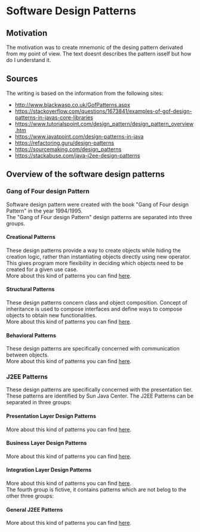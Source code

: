 # Software Design Patterns

## Motivation
The motivation was to create mnemonic of the desing pattern derivated from my point of view. The text doesnt describes the pattern isself but how do I understand it.

## Sources

The writing is based on the information from the following sites:
* http://www.blackwasp.co.uk/GofPatterns.aspx
* https://stackoverflow.com/questions/1673841/examples-of-gof-design-patterns-in-javas-core-libraries
* https://www.tutorialspoint.com/design_pattern/design_pattern_overview.htm
* https://www.javatpoint.com/design-patterns-in-java
* https://refactoring.guru/design-patterns
* https://sourcemaking.com/design_patterns
* https://stackabuse.com/java-j2ee-design-patterns

## Overview of the software design patterns

### Gang of Four design Pattern

Software design pattern were created with the book "Gang of Four design Pattern" in the year 1994/1995.<br>
The "Gang of Four design Pattern" design patterns are separated into three groups.

####	Creational Patterns
These design patterns provide a way to create objects while hiding the creation logic, rather than instantiating objects directly using new operator. This gives program more flexibility in deciding which objects need to be created for a given use case.<br>
More about this kind of patterns you can find [here](./creational-patterns.md).
####	Structural Patterns
These design patterns concern class and object composition. Concept of inheritance is used to compose interfaces and define ways to compose objects to obtain new functionalities.<br>
More about this kind of patterns you can find [here](./structural-patterns.md).
####	Behavioral Patterns
These design patterns are specifically concerned with communication between objects.<br>
More about this kind of patterns you can find [here](./behavioral-patterns.md).

### J2EE Patterns

These design patterns are specifically concerned with the presentation tier. These patterns are identified by Sun Java Center.
The J2EE Patterns can be separated in three groups:

#### Presentation Layer Design Patterns
More about this kind of patterns you can find [here](./presentation-layer-design-patterns.md).
#### Business Layer Design Patterns
More about this kind of patterns you can find [here](./business-layer-design-patterns.md).
#### Integration Layer Design Patterns
More about this kind of patterns you can find [here](./integration-layer-design-patterns.md).
<br>
The fourth group is fictive, it contains patterns which are not belog to the other three groups:
#### General J2EE Patterns
More about this kind of patterns you can find [here](./general-j2ee-patterns.md).
